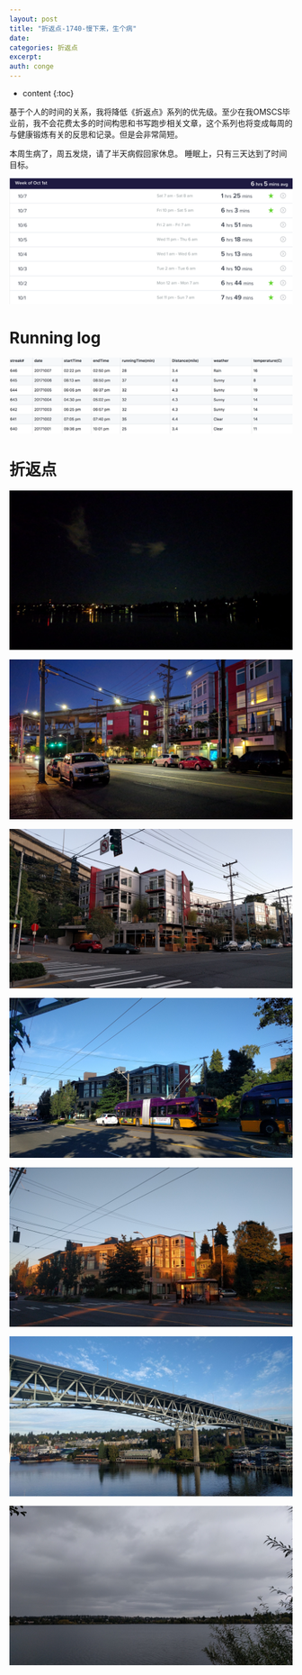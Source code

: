 ```yaml
---
layout: post
title: "折返点-1740-慢下来，生个病"
date:
categories: 折返点
excerpt:
auth: conge
---
```

* content
{:toc}

基于个人的时间的关系，我将降低《折返点》系列的优先级。至少在我OMSCS毕业前，我不会花费太多的时间构思和书写跑步相关文章，这个系列也将变成每周的与健康锻炼有关的反思和记录。但是会非常简短。

本周生病了，周五发烧，请了半天病假回家休息。
睡眠上，只有三天达到了时间目标。

![Sleep](/assets/images/折返点/118382-ff6c1678dc3ac0ea.png)


# Running log

![Running log week 40 2017](/assets/images/折返点/118382-1737b089fa2a430f.png)

# 折返点

![20171001.jpg](/assets/images/折返点/118382-098c8ddfa594a112.jpg)

![20171002.jpg](/assets/images/折返点/118382-dc7a13aaccd22901.jpg)

![20171003.jpg](/assets/images/折返点/118382-68c29286eec26431.jpg)

![20171004.jpg](/assets/images/折返点/118382-d67a48466969519f.jpg)

![20171005.jpg](/assets/images/折返点/118382-619665cd8b27d1fe.jpg)

![20171006.jpg](/assets/images/折返点/118382-4f5aab2dc122f1bb.jpg)

![20171007.jpg](/assets/images/折返点/118382-d139e836322c2d22.jpg)
